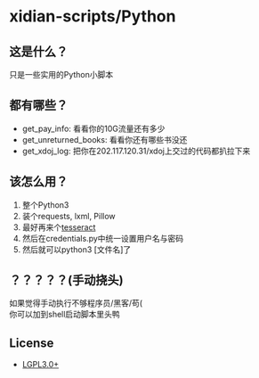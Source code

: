 # xidian-scripts/Python

## 这是什么？

只是一些实用的Python小脚本

## 都有哪些？

* get_pay_info: 看看你的10G流量还有多少
* get_unreturned_books: 看看你还有哪些书没还
* get_xdoj_log: 把你在202.117.120.31/xdoj上交过的代码都扒拉下来

## 该怎么用？

1. 整个Python3  
2. 装个requests, lxml, Pillow  
3. 最好再来个[tesseract](https://github.com/tesseract-ocr/tesseract/wiki)  
4. 然后在credentials.py中统一设置用户名与密码  
5. 然后就可以python3 [文件名]了  

## ？？？？？(手动挠头)

如果觉得手动执行不够程序员/黑客/苟(  
你可以加到shell启动脚本里头鸭

## License

* [LGPL3.0+](https://ftp.gnu.org/gnu/Licenses/lgpl-3.0.txt)